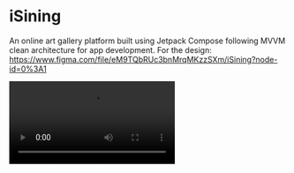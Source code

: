 # iSining
An online art gallery platform built using Jetpack Compose following MVVM clean architecture for app development.
For the design: https://www.figma.com/file/eM9TQbRUc3bnMrqMKzzSXm/iSining?node-id=0%3A1

![Latest App Video](https://www.dropbox.com/s/vfsdk0syv3d5ien/Android%20Emulator%20-%20iSining%202022-10-26%2008-02-18.mp4?dl=0)
